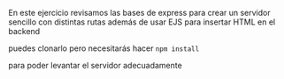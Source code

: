En este ejercicio revisamos las bases de express para crear un servidor sencillo con distintas rutas además de usar EJS para insertar HTML en el backend

puedes clonarlo pero necesitarás hacer 
```npm install```

para poder levantar el servidor adecuadamente
